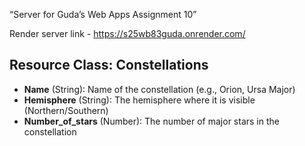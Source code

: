 “Server for Guda’s Web Apps Assignment 10”

Render server link - https://s25wb83guda.onrender.com/
## Resource Class: Constellations  
- **Name** (String): Name of the constellation (e.g., Orion, Ursa Major)  
- **Hemisphere** (String): The hemisphere where it is visible (Northern/Southern)  
- **Number_of_stars** (Number): The number of major stars in the constellation  

